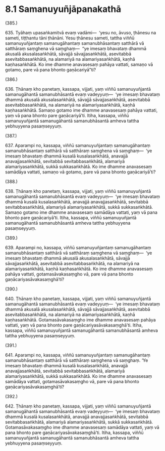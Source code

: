 

# 8.1 Samanuyuñjāpanakathā



(385.)

635\. Tyāhaṃ upasaṅkamitvā evaṃ vadāmi—  ‘yesu no, āvuso, ṭhānesu na sameti, tiṭṭhantu tāni ṭhānāni. Yesu ṭhānesu sameti, tattha viññū samanuyuñjantaṃ samanugāhantaṃ samanubhāsantaṃ satthārā vā satthāraṃ saṃghena vā saṃghaṃ—  “ye imesaṃ bhavataṃ dhammā akusalā akusalasaṅkhātā, sāvajjā sāvajjasaṅkhātā, asevitabbā asevitabbasaṅkhātā, na alamariyā na alamariyasaṅkhātā, kaṇhā kaṇhasaṅkhātā. Ko ime dhamme anavasesaṃ pahāya vattati, samaṇo vā gotamo, pare vā pana bhonto gaṇācariyā”ti?

(386.)

636\. Ṭhānaṃ kho panetaṃ, kassapa, vijjati, yaṃ viññū samanuyuñjantā samanugāhantā samanubhāsantā evaṃ vadeyyuṃ—  ‘ye imesaṃ bhavataṃ dhammā akusalā akusalasaṅkhātā, sāvajjā sāvajjasaṅkhātā, asevitabbā asevitabbasaṅkhātā, na alamariyā na alamariyasaṅkhātā, kaṇhā kaṇhasaṅkhātā. Samaṇo gotamo ime dhamme anavasesaṃ pahāya vattati, yaṃ vā pana bhonto pare gaṇācariyā’ti. Itiha, kassapa, viññū samanuyuñjantā samanugāhantā samanubhāsantā amheva tattha yebhuyyena pasaṃseyyuṃ.

(387.)

637\. Aparampi no, kassapa, viññū samanuyuñjantaṃ samanugāhantaṃ samanubhāsantaṃ satthārā vā satthāraṃ saṃghena vā saṃghaṃ—  ‘ye imesaṃ bhavataṃ dhammā kusalā kusalasaṅkhātā, anavajjā anavajjasaṅkhātā, sevitabbā sevitabbasaṅkhātā, alamariyā alamariyasaṅkhātā, sukkā sukkasaṅkhātā. Ko ime dhamme anavasesaṃ samādāya vattati, samaṇo vā gotamo, pare vā pana bhonto gaṇācariyā’ti?

(388.)

638\. Ṭhānaṃ kho panetaṃ, kassapa, vijjati, yaṃ viññū samanuyuñjantā samanugāhantā samanubhāsantā evaṃ vadeyyuṃ—  ‘ye imesaṃ bhavataṃ dhammā kusalā kusalasaṅkhātā, anavajjā anavajjasaṅkhātā, sevitabbā sevitabbasaṅkhātā, alamariyā alamariyasaṅkhātā, sukkā sukkasaṅkhātā. Samaṇo gotamo ime dhamme anavasesaṃ samādāya vattati, yaṃ vā pana bhonto pare gaṇācariyā’ti. Itiha, kassapa, viññū samanuyuñjantā samanugāhantā samanubhāsantā amheva tattha yebhuyyena pasaṃseyyuṃ.

(389.)

639\. Aparampi no, kassapa, viññū samanuyuñjantaṃ samanugāhantaṃ samanubhāsantaṃ satthārā vā satthāraṃ saṃghena vā saṃghaṃ—  ‘ye imesaṃ bhavataṃ dhammā akusalā akusalasaṅkhātā, sāvajjā sāvajjasaṅkhātā, asevitabbā asevitabbasaṅkhātā, na alamariyā na alamariyasaṅkhātā, kaṇhā kaṇhasaṅkhātā. Ko ime dhamme anavasesaṃ pahāya vattati, gotamasāvakasaṃgho vā, pare vā pana bhonto gaṇācariyasāvakasaṃghā’ti?

(390.)

640\. Ṭhānaṃ kho panetaṃ, kassapa, vijjati, yaṃ viññū samanuyuñjantā samanugāhantā samanubhāsantā evaṃ vadeyyuṃ—  ‘ye imesaṃ bhavataṃ dhammā akusalā akusalasaṅkhātā, sāvajjā sāvajjasaṅkhātā, asevitabbā asevitabbasaṅkhātā, na alamariyā na alamariyasaṅkhātā, kaṇhā kaṇhasaṅkhātā. Gotamasāvakasaṃgho ime dhamme anavasesaṃ pahāya vattati, yaṃ vā pana bhonto pare gaṇācariyasāvakasaṃghā’ti. Itiha, kassapa, viññū samanuyuñjantā samanugāhantā samanubhāsantā amheva tattha yebhuyyena pasaṃseyyuṃ.

(391.)

641\. Aparampi no, kassapa, viññū samanuyuñjantaṃ samanugāhantaṃ samanubhāsantaṃ satthārā vā satthāraṃ saṃghena vā saṃghaṃ. ‘Ye imesaṃ bhavataṃ dhammā kusalā kusalasaṅkhātā, anavajjā anavajjasaṅkhātā, sevitabbā sevitabbasaṅkhātā, alamariyā alamariyasaṅkhātā, sukkā sukkasaṅkhātā. Ko ime dhamme anavasesaṃ samādāya vattati, gotamasāvakasaṃgho vā, pare vā pana bhonto gaṇācariyasāvakasaṃghā’ti?

(392.)

642\. Ṭhānaṃ kho panetaṃ, kassapa, vijjati, yaṃ viññū samanuyuñjantā samanugāhantā samanubhāsantā evaṃ vadeyyuṃ—  ‘ye imesaṃ bhavataṃ dhammā kusalā kusalasaṅkhātā, anavajjā anavajjasaṅkhātā, sevitabbā sevitabbasaṅkhātā, alamariyā alamariyasaṅkhātā, sukkā sukkasaṅkhātā. Gotamasāvakasaṃgho ime dhamme anavasesaṃ samādāya vattati, yaṃ vā pana bhonto pare gaṇācariyasāvakasaṃghā’ti. Itiha, kassapa, viññū samanuyuñjantā samanugāhantā samanubhāsantā amheva tattha yebhuyyena pasaṃseyyuṃ.



